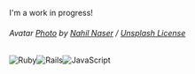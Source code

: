 I'm a work in progress!

###### Avatar [Photo](https://unsplash.com/photos/xljtGZ2-P3Y) by [Nahil Naser](https://unsplash.com/@nahilnaseer) / [Unsplash License](https://unsplash.com/license)

<!-- - 👋 Hi, I’m @cabbachew
- 👀 I’m interested in ...
- 🌱 I’m currently learning ...
- 💞️ I’m looking to collaborate on ...
- 📫 How to reach me ...
 -->
 
<!---
cabbachew/cabbachew is a ✨ special ✨ repository because its `README.md` (this file) appears on your GitHub profile.
You can click the Preview link to take a look at your changes.
--->

![Ruby](https://img.shields.io/badge/ruby-%23CC342D.svg?style=for-the-badge&logo=ruby&logoColor=white)![Rails](https://img.shields.io/badge/rails-%23CC0000.svg?style=for-the-badge&logo=ruby-on-rails&logoColor=white)![JavaScript](https://img.shields.io/badge/javascript-%23323330.svg?style=for-the-badge&logo=javascript&logoColor=%23F7DF1E)
